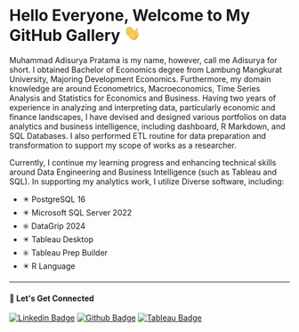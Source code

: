 # Hello Everyone, Welcome to My GitHub Gallery <img src="https://raw.githubusercontent.com/ptyadana/ptyadana/master/wave.gif" width="30px">

Muhammad Adisurya Pratama is my name, however, call me Adisurya for short. I obtained Bachelor of Economics degree from Lambung Mangkurat University, Majoring Development Economics. Furthermore, my domain knowledge are around Econometrics, Macroeconomics, Time Series Analysis and Statistics for Economics and Business. Having two years of experience in analyzing and interpreting data, particularly economic and finance landscapes, I have devised and designed various portfolios on data analytics and business intelligence, including dashboard, R Markdown, and SQL Databases. I also performed ETL routine for data preparation and transformation to support my scope of works as a researcher.


Currently, I continue my learning progress and enhancing technical skills around Data Engineering and Business Intelligence (such as Tableau and SQL). In supporting my analytics work, I utilize Diverse software, including:
- ✴️ PostgreSQL 16
- ✴️ Microsoft SQL Server 2022
- ✳️ DataGrip 2024
- ✴️ Tableau Desktop
- ✳️ Tableau Prep Builder
- ✴️ R Language

----

#### 📮 Let's Get Connected

[![Linkedin Badge](https://img.shields.io/badge/-LinkedIn-blue?style=flat-square&logo=Linkedin&logoColor=white&link=https://www.linkedin.com/in/madisuryapr)](https://www.linkedin.com/in/madisuryapr/)
[![Github Badge](http://img.shields.io/badge/-Github-black?style=flat-square&logo=github&link=https://github.com/madisuryapr/)](https://github.com/madisuryapr)
[![Tableau Badge](http://img.shields.io/badge/-Tableau-orange?style=flat-square&logo=tableau&logoColor=white&link=https://public.tableau.com/profile/madisuryapr#!/)](https://public.tableau.com/app/profile/madisuryapr#!/)

